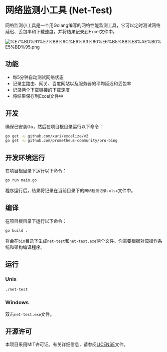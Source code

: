 # 网络监测小工具 (Net-Test)

网络监测小工具是一个用Golang编写的网络性能监测工具，它可以定时测试网络延迟、丢包率和下载速度，并将结果记录到Excel文件中。

![%E7%BD%91%E7%BB%9C%E6%A3%80%E6%B5%8B%E8%AE%B0%E5%BD%95.png](https://cdn.wyr.me/post-files/2023-03-22/1679493322261/网络检测记录.png)

## 功能

- 每5分钟自动测试网络状态
- 记录主路由、网关、百度网站以及服务器的平均延迟和丢包率
- 记录两个下载链接的下载速度
- 将结果保存到Excel文件中

## 开发

确保已安装Go，然后在项目根目录运行以下命令：

```sh
go get -u github.com/xuri/excelize/v2
go get -u github.com/prometheus-community/pro-bing
```

## 开发环境运行

在项目根目录下运行以下命令：

```sh
go run main.go
```

程序运行后，结果将记录在当前目录下的`网络检测记录.xlsx`文件中。

## 编译

在项目根目录下运行以下命令：

```sh
go build .
```

将会在`bin`目录下生成`net-test`和`net-test.exe`两个文件。你需要根据对应操作系统和架构编译程序。

## 运行

### Unix

```sh
./net-test
```

### Windows

双击`net-test.exe`文件。

## 开源许可

本项目采用MIT许可证。有关详细信息，请参阅[LICENSE](LICENSE)文件。
